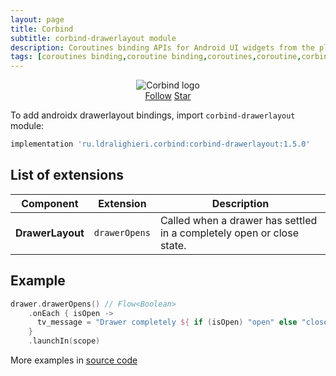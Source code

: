```yaml
---
layout: page
title: Corbind
subtitle: corbind-drawerlayout module
description: Coroutines binding APIs for Android UI widgets from the platform and support libraries. Androidx drawerlayout bindings.
tags: [coroutines binding,coroutine binding,coroutines,coroutine,corbind,kotlin,android,androidx,receivechannel,flow,data binding,androidx drawerlayout bindings,drawerlayout]
---
```


<div style="text-align: center">
    <img src="https://ldralighieri.github.io/Corbind/img/corbind.svg" alt="Corbind logo"/>
</div>

<script async defer src="https://buttons.github.io/buttons.js"></script>
<div style="text-align: center">
  <a class="github-button" href="https://github.com/LDRAlighieri" data-size="large" aria-label="Follow @LDRAlighieri on GitHub">Follow</a>
  <a class="github-button" href="https://github.com/LDRAlighieri/Corbind" data-icon="octicon-star" data-size="large" aria-label="Star LDRAlighieri/Corbind on GitHub">Star</a>
</div>

To add androidx drawerlayout bindings, import `corbind-drawerlayout` module:

```groovy
implementation 'ru.ldralighieri.corbind:corbind-drawerlayout:1.5.0'
```

## List of extensions

Component | Extension | Description
--|---|--
**DrawerLayout** | `drawerOpens` | Called when a drawer has settled in a completely open or close state.


## Example

```kotlin
drawer.drawerOpens() // Flow<Boolean>
    .onEach { isOpen ->
      tv_message = "Drawer completely ${ if (isOpen) "open" else "close"}"
    }
    .launchIn(scope)
```

More examples in [source code][source]

[source]: https://github.com/LDRAlighieri/Corbind/tree/master/corbind-drawerlayout
